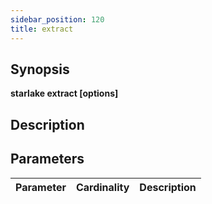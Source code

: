 ```yaml
---
sidebar_position: 120
title: extract
---
```



## Synopsis

**starlake extract [options]**

## Description


## Parameters

Parameter|Cardinality|Description
---|---|---